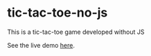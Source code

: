 # tic-tac-toe-no-js

This is a tic-tac-toe game developed without JS

See the live demo [here](https://codepen.io/Francisco-Rodriguez/pen/MWxqvzd).
